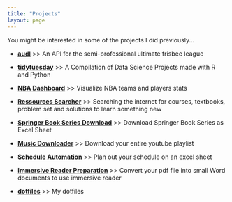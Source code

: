 ```yaml
---
title: "Projects"
layout: page
---
```


You might be interested in some of the projects I did previously...

- **[audl](https://github.com/yukikongju/audl)** >>
An API for the semi-professional ultimate frisbee league

- **[tidytuesday](https://github.com/yukikongju/tidytuesday)** >>
A Compilation of Data Science Projects made with R and Python

- **[NBA Dashboard](https://github.com/yukikongju/NBA-Dashboard)** >>
Visualize NBA teams and players stats

- **[Ressources Searcher](https://github.com/yukikongju/Miscellaneous-Projects/tree/master/Ressources-Searcher)** >>
Searching the internet for courses, textbooks, problem set and solutions to learn something new

- **[Springer Book Series Download](https://github.com/yukikongju/Miscellaneous-Projects/tree/master/Springer)** >>
Download Springer Book Series as Excel Sheet

- **[Music Downloader](https://github.com/yukikongju/Music-Downloader)** >>
Download your entire youtube playlist

- **[Schedule Automation](https://github.com/yukikongju/Schedule-Automation)** >>
Plan out your schedule on an excel sheet

- **[Immersive Reader Preparation](https://github.com/yukikongju/Miscellaneous-Projects/tree/master/ImmersiveReaderPrep)** >>
Convert your pdf file into small Word documents to use immersive reader

- **[dotfiles](https://github.com/yukikongju/dotfiles)** >>
My dotfiles


